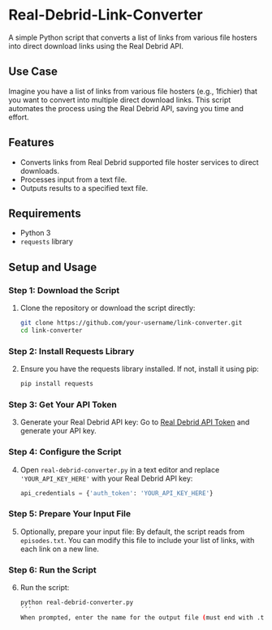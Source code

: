 # Real-Debrid-Link-Converter
A simple Python script that converts a list of links from various file hosters into direct download links using the Real Debrid API.

## Use Case
Imagine you have a list of links from various file hosters (e.g., 1fichier) that you want to convert into multiple direct download links. This script automates the process using the Real Debrid API, saving you time and effort.

## Features
- Converts links from Real Debrid supported file hoster services to direct downloads.
- Processes input from a text file.
- Outputs results to a specified text file.

## Requirements
- Python 3
- `requests` library

## Setup and Usage

### Step 1: Download the Script
1. Clone the repository or download the script directly:
   ```bash
   git clone https://github.com/your-username/link-converter.git
   cd link-converter

### Step 2: Install Requests Library
2. Ensure you have the requests library installed. If not, install it using pip:
   ```bash
   pip install requests

### Step 3: Get Your API Token
3. Generate your Real Debrid API key:
   Go to [Real Debrid API Token](https://real-debrid.com/apitoken) and generate your API key.

### Step 4: Configure the Script
4. Open `real-debrid-converter.py` in a text editor and replace `'YOUR_API_KEY_HERE'` with your Real Debrid API key:
   ```python
   api_credentials = {'auth_token': 'YOUR_API_KEY_HERE'}
   
### Step 5: Prepare Your Input File
5. Optionally, prepare your input file:
   By default, the script reads from `episodes.txt`. You can modify this file to include your list of links, with each link on a new line.

### Step 6: Run the Script
6. Run the script:
   ```bash
   python real-debrid-converter.py
   ´´´
   When prompted, enter the name for the output file (must end with .txt).




